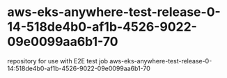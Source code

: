 # aws-eks-anywhere-test-release-0-14-518de4b0-af1b-4526-9022-09e0099aa6b1-70
repository for use with E2E test job aws-eks-anywhere-test-release-0-14:518de4b0-af1b-4526-9022-09e0099aa6b1-70
